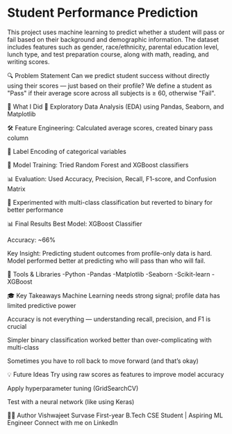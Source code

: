 # Student Performance Prediction
This project uses machine learning to predict whether a student will pass or fail based on their background and demographic information. The dataset includes features such as gender, race/ethnicity, parental education level, lunch type, and test preparation course, along with math, reading, and writing scores.

🔍 Problem Statement
Can we predict student success without directly using their scores — just based on their profile?
We define a student as "Pass" if their average score across all subjects is ≥ 60, otherwise "Fail".

🧠 What I Did
🔎 Exploratory Data Analysis (EDA) using Pandas, Seaborn, and Matplotlib

🛠️ Feature Engineering: Calculated average scores, created binary pass column

🔢 Label Encoding of categorical variables

🤖 Model Training: Tried Random Forest and XGBoost classifiers

📊 Evaluation: Used Accuracy, Precision, Recall, F1-score, and Confusion Matrix

🧪 Experimented with multi-class classification but reverted to binary for better performance

📊 Final Results
Best Model: XGBoost Classifier

Accuracy: ~66%

Key Insight: Predicting student outcomes from profile-only data is hard. Model performed better at predicting who will pass than who will fail.


📌 Tools & Libraries
-Python
-Pandas
-Matplotlib
-Seaborn
-Scikit-learn
-XGBoost

🎓 Key Takeaways
Machine Learning needs strong signal; profile data has limited predictive power

Accuracy is not everything — understanding recall, precision, and F1 is crucial

Simpler binary classification worked better than over-complicating with multi-class

Sometimes you have to roll back to move forward (and that’s okay)

💡 Future Ideas
Try using raw scores as features to improve model accuracy

Apply hyperparameter tuning (GridSearchCV)

Test with a neural network (like using Keras)

🙋‍♂️ Author
Vishwajeet Survase
First-year B.Tech CSE Student | Aspiring ML Engineer
Connect with me on LinkedIn
